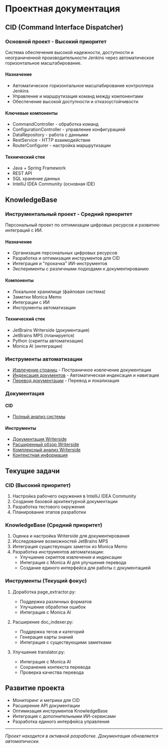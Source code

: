 # Проектная документация

## CID (Command Interface Dispatcher)
### Основной проект - Высокий приоритет
Система обеспечения высокой надежности, доступности и неограниченной производительности Jenkins через автоматическое горизонтальное масштабирование.

#### Назначение
- Автоматическое горизонтальное масштабирование контроллера Jenkins
- Управление и маршрутизация команд между компонентами
- Обеспечение высокой доступности и отказоустойчивости

#### Ключевые компоненты
- CommandController - обработка команд
- ConfigurationController - управление конфигурацией
- DataRepository - работа с данными
- RestService - HTTP взаимодействие
- RouterConfigurer - настройка маршрутизации

#### Технический стек
- Java + Spring Framework
- REST API
- SQL хранение данных
- IntelliJ IDEA Community (основная IDE)

## KnowledgeBase
### Инструментальный проект - Средний приоритет
Персональный проект по оптимизации цифровых ресурсов и развитию интеграций с ИИ.

#### Назначение
- Организация персональных цифровых ресурсов
- Разработка и оптимизация инструментов для CID
- Интеграция и "прокачка" ИИ-инструментов
- Эксперименты с различными подходами к документированию

#### Компоненты
- Локальное хранилище (файловая система)
- Заметки Monica Memo
- Интеграции с ИИ
- Инструменты автоматизации

#### Технический стек
- JetBrains Writerside (документация)
- JetBrains MPS (планируется)
- Python (скрипты автоматизации)
- Monica AI (интеграции)

### Инструменты автоматизации
- [Извлечение страниц](tools/page_extractor.py) - Постраничное извлечение документации
- [Индексация документов](tools/doc_indexer.py) - Автоматическая индексация и навигация
- [Перевод документации](tools/translator.py) - Перевод и локализация

### Документация
#### CID
- [Полный анализ системы](docs/cid-system-analysis.md)

#### Инструменты
- [Документация Writerside](New/WriteSide/Writeside-doc-startpage-summary.md)
- [Расширенный обзор Writerside](New/WriteSide/Writeside-doc-startpage-summary2.md)
- [Комплексный анализ Writerside](New/WriteSide/Writeside-doc-comprhensive-info-aggregation.md)
- [Контекстная информация](New/WriteSide/Writeside-doc-context-extract.md)

## Текущие задачи

### CID (Высокий приоритет)
1. Настройка рабочего окружения в IntelliJ IDEA Community
2. Создание базовой архитектурной документации
3. Разработка тестового окружения
4. Планирование этапов разработки

### KnowledgeBase (Средний приоритет)
1. Оценка и настройка Writerside для документирования
2. Исследование возможностей JetBrains MPS
3. Интеграция существующих заметок из Monica Memo
4. Разработка инструментов автоматизации:
   - Улучшение скриптов извлечения и индексации
   - Интеграция с Monica AI для улучшения перевода
   - Создание единого интерфейса для работы с документацией

### Инструменты (Текущий фокус)
1. Доработка page_extractor.py:
   - Поддержка различных форматов
   - Улучшение обработки ошибок
   - Интеграция с Monica AI

2. Расширение doc_indexer.py:
   - Поддержка тегов и категорий
   - Генерация карты знаний
   - Интеграция с существующими заметками

3. Улучшение translator.py:
   - Интеграция с Monica AI
   - Сохранение контекста перевода
   - Проверка качества перевода

## Развитие проекта
- Мониторинг и метрики для CID
- Расширение API документации
- Оптимизация инструментов KnowledgeBase
- Интеграция с дополнительными ИИ-сервисами
- Разработка единого интерфейса управления

---
*Проект находится в активной разработке. Документация обновляется автоматически.*